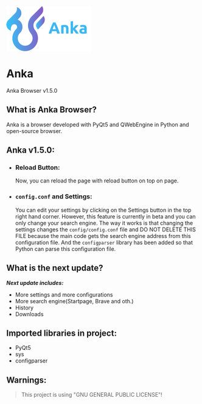![Anka](public/img/logo.png)
# Anka

Anka Browser v1.5.0

## What is Anka Browser?

Anka is a browser developed with PyQt5 and QWebEngine in Python and open-source browser.

## Anka v1.5.0:

- ### Reload Button:
  Now, you can reload the page with reload button on top on page.
- ### ``config.conf`` and Settings:
  You can edit your settings by clicking on the Settings button in the top right hand corner. However, this feature is currently in beta and you can only change your search engine. The way it works is that changing the settings changes the ``config/config.conf`` file and DO NOT DELETE THIS FILE because the main code gets the search engine address from this configuration file. And the ``configparser`` library has been added so that Python can parse this configuration file.
   

## What is the next update?
***Next update includes:***

- More settings and more configurations
- More search engine(Startpage, Brave and oth.)
- History 
- Downloads


## Imported libraries in project:

- PyQt5
- sys
- configparser

## Warnings:
> This project is using "GNU GENERAL PUBLIC LICENSE"!
